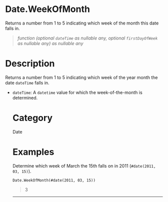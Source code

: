 # Date.WeekOfMonth
Returns a number from 1 to 5 indicating which week of the month this date falls in.
> _function (optional <code>dateTime</code> as nullable any, optional <code>firstDayOfWeek</code> as nullable any) as nullable any_

# Description 
Returns a number from 1 to 5 indicating which week of the year month the date <code>dateTime</code> falls in.
 <ul>
        <li><code>dateTime</code>: A <code>datetime</code> value for which the week-of-the-month is determined.</li>        
      
# Category 
Date
# Examples 
Determine which week of March the 15th falls on in 2011 (<code>#date(2011, 03, 15)</code>).
```
Date.WeekOfMonth(#date(2011, 03, 15))
```
> 3

***
